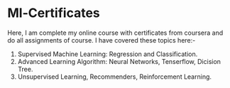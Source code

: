 # Ml-Certificates

Here, I am complete my online course with certificates from coursera and do all assignments of course.
I have covered these topics here:-

1. Supervised Machine Learning: Regression and Classification.
2. Advanced Learning Algorithm: Neural Networks, Tenserflow, Dicision Tree.
3. Unsupervised Learning, Recommenders, Reinforcement Learning.
